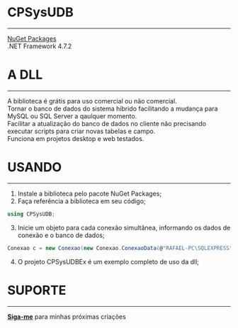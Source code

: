 # CPSysUDB
-----

[NuGet Packages](https://www.nuget.org/packages/CPSysUDB/)
<br/>
.NET Framework 4.7.2

# A DLL
-----

A biblioteca é grátis para uso comercial ou não comercial.
<br/>
Tornar o banco de dados do sistema híbrido facilitando a mudança para MySQL ou SQL Server a qaulquer momento.
<br/>
Facilitar a atualização do banco de dados no cliente não precisando executar scripts para criar novas tabelas e campo.
<br/>
Funciona em projetos desktop e web testados.

# USANDO
-----

1. Instale a biblioteca pelo pacote NuGet Packages;
2. Faça referência a biblioteca em seu código;
```cs
using CPSysUDB;
```
3. Inicie um objeto para cada conexão simultânea, informando os dados de conexão e o banco de dados;
```cs
Conexao c = new Conexao(new Conexao.ConexaoData(@"RAFAEL-PC\SQLEXPRESS", Conexao.ConexaoData.Banco.SQLSRV, true, "DB_CHEF", "sa", "***"));
```
4. O projeto CPSysUDBEx é um exemplo completo de uso da dll;

# SUPORTE
-----

[**Siga-me**](https://github.com/pinalrafael?tab=followers) para minhas próximas criações